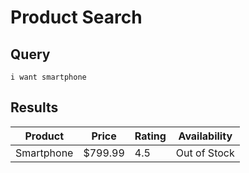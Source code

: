 # Product Search

## Query
`i want smartphone`

## Results

| Product | Price | Rating | Availability |
|--------|-------|--------|--------------|
| Smartphone | $799.99 | 4.5 | Out of Stock |
